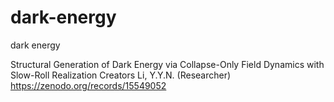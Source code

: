 # dark-energy
dark energy


Structural Generation of Dark Energy via Collapse-Only Field Dynamics with Slow-Roll Realization
Creators
Li, Y.Y.N. (Researcher)
https://zenodo.org/records/15549052
